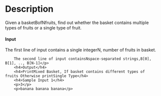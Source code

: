 <!DOCTYPE html>
<html lang="en">
<head>
    <meta charset="UTF-8">
    <meta http-equiv="X-UA-Compatible" content="IE=edge">
    <meta name="viewport" content="width=device-width, initial-scale=1.0">
    <title>Document</title>
</head>
<body>
    <h1>Description </h1>
    <p>Given a basketBofNfruits, find out whether the basket contains multiple types of fruits or a single type of fruit.</p>
    <h4>Input</h4>
    <p>The first line of input contains a single integerN, number of fruits in basket.

        The second line of input containsNspace-separated strings,B[0], B[1], .., B[N-1]</p>
        <h4>Output</h4>
        <h4>PrintMixed Basket, If basket contains different types of fruits Otherwise printSingle Type</h4>
        <h4>Sample Input 1</h4>
        <p>3</p>
        <p>banana banana banana</p>
</body>
</html>
